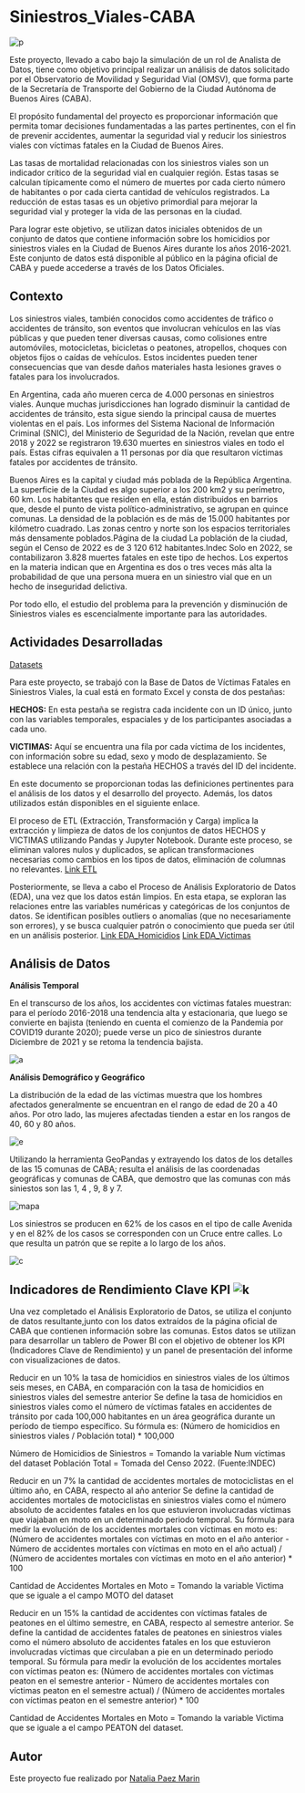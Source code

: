 # **Siniestros_Viales-CABA**

![p](https://github.com/titolup/Siniestros_Viales-CABA/blob/main/Imagenes/Dise%C3%B1o%20sin%20t%C3%ADtulo%20(2).png)

Este proyecto, llevado a cabo bajo la simulación de un rol de Analista de Datos, tiene como objetivo principal realizar un análisis de datos solicitado por el Observatorio de Movilidad y Seguridad Vial (OMSV), que forma parte de la Secretaría de Transporte del Gobierno de la Ciudad Autónoma de Buenos Aires (CABA).

El propósito fundamental del proyecto es proporcionar información que permita tomar decisiones fundamentadas a las partes pertinentes, con el fin de prevenir accidentes, aumentar la seguridad vial y reducir los siniestros viales con víctimas fatales en la Ciudad de Buenos Aires.

Las tasas de mortalidad relacionadas con los siniestros viales son un indicador crítico de la seguridad vial en cualquier región. Estas tasas se calculan típicamente como el número de muertes por cada cierto número de habitantes o por cada cierta cantidad de vehículos registrados. La reducción de estas tasas es un objetivo primordial para mejorar la seguridad vial y proteger la vida de las personas en la ciudad.

Para lograr este objetivo, se utilizan datos iniciales obtenidos de un conjunto de datos que contiene información sobre los homicidios por siniestros viales en la Ciudad de Buenos Aires durante los años 2016-2021. Este conjunto de datos está disponible al público en la página oficial de CABA y puede accederse a través de los Datos Oficiales.

## **Contexto**

Los siniestros viales, también conocidos como accidentes de tráfico o accidentes de tránsito, son eventos que involucran vehículos en las vías públicas y que pueden tener diversas causas, como colisiones entre automóviles, motocicletas, bicicletas o peatones, atropellos, choques con objetos fijos o caídas de vehículos. Estos incidentes pueden tener consecuencias que van desde daños materiales hasta lesiones graves o fatales para los involucrados.

En Argentina, cada año mueren cerca de 4.000 personas en siniestros viales. Aunque muchas jurisdicciones han logrado disminuir la cantidad de accidentes de tránsito, esta sigue siendo la principal causa de muertes violentas en el país. Los informes del Sistema Nacional de Información Criminal (SNIC), del Ministerio de Seguridad de la Nación, revelan que entre 2018 y 2022 se registraron 19.630 muertes en siniestros viales en todo el país. Estas cifras equivalen a 11 personas por día que resultaron víctimas fatales por accidentes de tránsito.

Buenos Aires es la capital y ciudad más poblada de la República Argentina. La superficie de la Ciudad es algo superior a los 200 km2 y su perímetro, 60 km. Los habitantes que residen en ella, están distribuidos en barrios que, desde el punto de vista político-administrativo, se agrupan en quince comunas. La densidad de la población es de más de 15.000 habitantes por kilómetro cuadrado. Las zonas centro y norte son los espacios territoriales más densamente poblados.Página de la ciudad La población de la ciudad, según el Censo de 2022 es de 3 120 612 habitantes.Indec Solo en 2022, se contabilizaron 3.828 muertes fatales en este tipo de hechos. Los expertos en la materia indican que en Argentina es dos o tres veces más alta la probabilidad de que una persona muera en un siniestro vial que en un hecho de inseguridad delictiva.

Por todo ello, el estudio del problema para la prevención y disminución de Siniestros viales es escencialmente importante para las autoridades.

## **Actividades Desarrolladas**

[Datasets](https://github.com/titolup/Siniestros_Viales-CABA/tree/main/Datasets)

Para este proyecto, se trabajó con la Base de Datos de Víctimas Fatales en Siniestros Viales, la cual está en formato Excel y consta de dos pestañas:

**HECHOS:** En esta pestaña se registra cada incidente con un ID único, junto con las variables temporales, espaciales y de los participantes asociadas a cada uno.

**VICTIMAS:** Aquí se encuentra una fila por cada víctima de los incidentes, con información sobre su edad, sexo y modo de desplazamiento. Se establece una relación con la pestaña HECHOS a través del ID del incidente.

En este documento se proporcionan todas las definiciones pertinentes para el análisis de los datos y el desarrollo del proyecto. Además, los datos utilizados están disponibles en el siguiente enlace.

El proceso de ETL (Extracción, Transformación y Carga) implica la extracción y limpieza de datos de los conjuntos de datos HECHOS y VICTIMAS utilizando Pandas y Jupyter Notebook. Durante este proceso, se eliminan valores nulos y duplicados, se aplican transformaciones necesarias como cambios en los tipos de datos, eliminación de columnas no relevantes. [Link ETL](https://github.com/titolup/Siniestros_Viales-CABA/blob/main/1_ETL.ipynb)

Posteriormente, se lleva a cabo el Proceso de Análisis Exploratorio de Datos (EDA), una vez que los datos están limpios. En esta etapa, se exploran las relaciones entre las variables numéricas y categóricas de los conjuntos de datos. Se identifican posibles outliers o anomalías (que no necesariamente son errores), y se busca cualquier patrón o conocimiento que pueda ser útil en un análisis posterior. [Link EDA_Homicidios](https://github.com/titolup/Siniestros_Viales-CABA/blob/main/2_EDA_homicidios.ipynb) [Link EDA_Victimas](https://github.com/titolup/Siniestros_Viales-CABA/blob/main/3_EDA_victimas.ipynb)

## **Análisis de Datos**

**Análisis Temporal**

En el transcurso de los años, los accidentes con víctimas fatales muestran: para el período 2016-2018 una tendencia alta y estacionaria, que luego se convierte en bajista (teniendo en cuenta el comienzo de la Pandemia por COVID19 durante 2020); puede verse un pico de siniestros durante Diciembre de 2021 y se retoma la tendencia bajista. 

![a](https://github.com/titolup/Siniestros_Viales-CABA/blob/main/Imagenes/Captura%20de%20pantalla%20(75).png)

**Análisis Demográfico y Geográfico**

La distribución de la edad de las víctimas muestra que los hombres afectados generalmente se encuentran en el rango de edad de 20 a 40 años. Por otro lado, las mujeres afectadas tienden a estar en los rangos de 40, 60 y 80 años.

![e](https://github.com/titolup/Siniestros_Viales-CABA/blob/main/Imagenes/Captura%20de%20pantalla%20(72).png)

Utilizando la herramienta GeoPandas y extrayendo los datos de los detalles de las 15 comunas de CABA; resulta el análisis de las coordenadas geográficas y comunas de CABA, que demostro que las comunas con más siniestos son las 1, 4 , 9, 8 y 7.

![mapa](https://github.com/titolup/Siniestros_Viales-CABA/blob/main/Imagenes/Captura%20de%20pantalla%20(78).png)

Los siniestros se producen en 62% de los casos en el tipo de calle Avenida y en el 82% de los casos se corresponden con un Cruce entre calles. Lo que resulta un patrón que se repite a lo largo de los años. 

![c](https://github.com/titolup/Siniestros_Viales-CABA/blob/main/Imagenes/Captura%20de%20pantalla%20(76).png)

## **Indicadores de Rendimiento Clave KPI** ![k](https://github.com/titolup/Siniestros_Viales-CABA/blob/main/Imagenes/Dise%C3%B1o%20sin%20t%C3%ADtulo%20(2).png)

Una vez completado el Análisis Exploratorio de Datos, se utiliza el conjunto de datos resultante,junto con los datos extraídos de la página oficial de CABA que contienen información sobre las comunas. Estos datos se utilizan para desarrollar un tablero de Power BI con el objetivo de obtener los KPI (Indicadores Clave de Rendimiento) y un panel de presentación del informe con visualizaciones de datos.

Reducir en un 10% la tasa de homicidios en siniestros viales de los últimos seis meses, en CABA, en comparación con la tasa de homicidios en siniestros viales del semestre anterior Se define la tasa de homicidios en siniestros viales como el número de víctimas fatales en accidentes de tránsito por cada 100,000 habitantes en un área geográfica durante un período de tiempo específico. Su fórmula es: (Número de homicidios en siniestros viales / Población total) * 100,000

Número de Homicidios de Siniestros = Tomando la variable Num víctimas del dataset Población Total = Tomada del Censo 2022. (Fuente:INDEC)

Reducir en un 7% la cantidad de accidentes mortales de motociclistas en el último año, en CABA, respecto al año anterior Se define la cantidad de accidentes mortales de motociclistas en siniestros viales como el número absoluto de accidentes fatales en los que estuvieron involucradas víctimas que viajaban en moto en un determinado periodo temporal. Su fórmula para medir la evolución de los accidentes mortales con víctimas en moto es: (Número de accidentes mortales con víctimas en moto en el año anterior - Número de accidentes mortales con víctimas en moto en el año actual) / (Número de accidentes mortales con víctimas en moto en el año anterior) * 100

Cantidad de Accidentes Mortales en Moto = Tomando la variable Victima que se iguale a el campo MOTO del dataset

Reducir en un 15% la cantidad de accidentes con víctimas fatales de peatones en el último semestre, en CABA, respecto al semestre anterior. Se define la cantidad de accidentes fatales de peatones en siniestros viales como el número absoluto de accidentes fatales en los que estuvieron involucradas víctimas que circulaban a pie en un determinado periodo temporal. Su fórmula para medir la evolución de los accidentes mortales con víctimas peaton es: (Número de accidentes mortales con víctimas peaton en el semestre anterior - Número de accidentes mortales con víctimas peaton en el semestre actual) / (Número de accidentes mortales con víctimas peaton en el semestre anterior) * 100

Cantidad de Accidentes Mortales en Moto = Tomando la variable Victima que se iguale a el campo PEATON del dataset. 


## **Autor**
Este proyecto fue realizado por [Natalia Paez Marin]()
